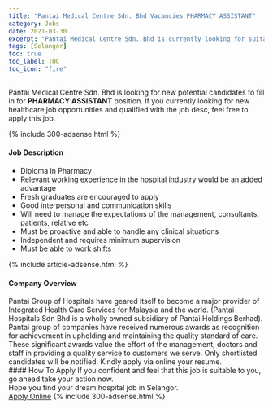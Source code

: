 ```yaml
---
title: "Pantai Medical Centre Sdn. Bhd Vacancies PHARMACY ASSISTANT" 
category: Jobs 
date: 2021-03-30 
excerpt: "Pantai Medical Centre Sdn. Bhd is currently looking for suitable person to fill in the PHARMACY ASSISTANT which positioned at Selangor" 
tags: [Selangor] 
toc: true 
toc_label: TOC 
toc_icon: "fire" 
--- 
```


<p>Pantai Medical Centre Sdn. Bhd is looking for new potential candidates to fill in for <b>PHARMACY ASSISTANT</b> position. If you currently looking for new healthcare job opportunities and qualified with the job desc, feel free to apply this job.
</p>{% include 300-adsense.html %} 
<div><div><h4>Job Description</h4></div><div><div><span><div><ul><li>Diploma in Pharmacy</li><li>Relevant working experience in the hospital industry would be an added advantage</li><li>Fresh graduates are encouraged to apply</li><li>Good interpersonal and communication skills</li><li>Will need to manage the expectations of the management, consultants, patients, relative etc</li><li>Must be proactive and able to handle any clinical situations</li><li>Independent and requires minimum supervision</li><li>Must be able to work shifts</li></ul></div></span></div></div></div> 
{% include article-adsense.html %} 
<div><div><h4>Company Overview</h4></div><div><div><span><div><div>Pantai Group of Hospitals have geared itself to become a major provider of Integrated Health Care Services for Malaysia and the world. (Pantai Hospitals Sdn Bhd is a wholly owned subsidiary of Pantai Holdings Berhad). Pantai group of companies have received numerous awards as recognition for achievement in upholding and maintaining the quality standard of care. These significant awards value the effort of the management, doctors and staff in providing a quality service to customers we serve. Only shortlisted candidates will be notified. Kindly apply via online your resume.</div></div></span></div></div></div> 
#### How To Apply 
If you confident and feel that this job is suitable to you, go ahead take your action now. <br/> 
Hope you find your dream hospital job in Selangor. <br/> 
<a href="https://www.jobstreet.com.my/en/job/pharmacy-assistant-4519917?jobId=jobstreet-my-job-4519917" class="btn btn--warning" target="_blank" rel="nofollow noopenner">Apply Online</a> 
{% include 300-adsense.html %} 